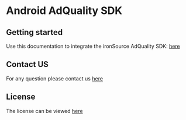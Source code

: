 # Android AdQuality SDK

## Getting started
Use this documentation to integrate the ironSource AdQuality SDK: [here](https://developers.is.com/ironsource-mobile/android/sdk-integration-guides/)



## Contact US 
For any question please contact us [here](https://ironsrc.formtitan.com/knowledge-center#/)

## License 
The license can be viewed [here](https://github.com/ironsource-mobile/android-adqualitysdk/blob/main/LICENSE)

